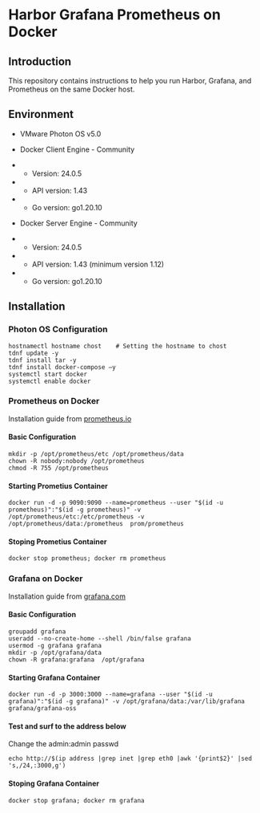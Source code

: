 # Harbor Grafana Prometheus on Docker
## Introduction
This repository contains instructions to help you run Harbor, Grafana, and Prometheus on the same Docker host. <br>

## Environment
* VMware Photon OS v5.0
* Docker Client Engine - Community
* * Version: 24.0.5
* * API version: 1.43
* * Go version: go1.20.10

* Docker Server Engine - Community
* * Version: 24.0.5
* * API version: 1.43 (minimum version 1.12)
* * Go version: go1.20.10

## Installation
### Photon OS Configuration
```
hostnamectl hostname chost    # Setting the hostname to chost
tdnf update -y 
tdnf install tar -y 
tdnf install docker-compose –y 
systemctl start docker 
systemctl enable docker
```

### Prometheus on Docker
Installation guide from [prometheus.io](https://prometheus.io/docs/prometheus/latest/installation/)
#### Basic Configuration
```
mkdir -p /opt/prometheus/etc /opt/prometheus/data
chown -R nobody:nobody /opt/prometheus
chmod -R 755 /opt/prometheus
```

#### Starting Prometius Container
```
docker run -d -p 9090:9090 --name=prometheus --user "$(id -u prometheus)":"$(id -g prometheus)" -v /opt/prometheus/etc:/etc/prometheus -v /opt/prometheus/data:/prometheus  prom/prometheus
```
#### Stoping Prometius Container
```
docker stop prometheus; docker rm prometheus
```

### Grafana on Docker
Installation guide from [grafana.com](https://grafana.com/docs/grafana/latest/setup-grafana/installation/docker)
#### Basic Configuration
```
groupadd grafana
useradd --no-create-home --shell /bin/false grafana
usermod -g grafana grafana
mkdir -p /opt/grafana/data
chown -R grafana:grafana  /opt/grafana
```
#### Starting Grafana Container
```
docker run -d -p 3000:3000 --name=grafana --user "$(id -u grafana)":"$(id -g grafana)" -v /opt/grafana/data:/var/lib/grafana  grafana/grafana-oss
```
#### Test and surf to the address below
Change the admin:admin passwd
```
echo http://$(ip address |grep inet |grep eth0 |awk '{print$2}' |sed 's,/24,:3000,g')
```
#### Stoping Grafana Container
```
docker stop grafana; docker rm grafana
```
